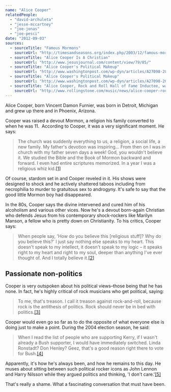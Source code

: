 ```yaml
---
name: "Alice Cooper"
relatedPeople:
  - "david-archuleta"
  - "jesse-mccartney"
  - "joe-jonas"
  - "joe-pesci"
date: "2012-09-03"
sources:
  - sourceTitle: "Famous Mormons"
    sourceUrl: "http://timesandseasons.org/index.php/2003/12/famous-mormons/"
  - sourceTitle: "Alice Cooper Is A Christian"
    sourceUrl: "http://www.jesusjournal.com/content/view/79/85/"
  - sourceTitle: "Alice Cooper's Political Makeup"
    sourceUrl: "http://www.washingtonpost.com/wp-dyn/articles/A27098-2004Aug23.html"
  - sourceTitle: "Alice Cooper's Political Makeup"
    sourceUrl: "http://www.washingtonpost.com/wp-dyn/articles/A27098-2004Aug23.html"
  - sourceTitle: "Alice Cooper, Rock and Roll Hall of Fame Inductee, was 'Elated' When He Got The News"
    sourceUrl: "http://www.rollingstone.com/music/news/alice-cooper-rock-and-roll-hall-of-fame-inductee-was-elated-when-he-got-the-news-20101214"
---
```


Alice Cooper, born Vincent Damon Furnier, was born in Detroit, Michigan and grew up there and in Phoenix, Arizona.

Cooper was raised a devout Mormon, a religion his family converted to when he was 11.  According to Cooper, it was a very significant moment. He says:

>The church was suddenly everything to us, a religion, a social life, a new family. My father's devotion was inspiring… From then on I was in church with my father seven days a week! God, you wouldn't believe it. We studied the Bible and the Book of Mormon backward and forward. I even had entire scriptures memorized. In a year I was a religious whiz kid.<a class="source-citation" href="http://timesandseasons.org/index.php/2003/12/famous-mormons/" title="Famous Mormons">[1]</a>

Of course, stardom set in and Cooper reveled in it. His shows were designed to shock and he actively shattered taboos including from necrophilia to murder to gratuitous sex to androgyny. It's safe to say that the good little Mormon boy had disappeared.

In the 80s, Cooper says the divine intervened and cured him of his alcoholism and various other vices. Now he's a devout born-again Christian who defends Jesus from his contemporary shock-rockers like Marilyn Manson, a fellow who is pretty down on Christianity. To his critics, Cooper says:

>When people say, 'How do you believe this [religious stuff]? Why do you believe this?' I just say nothing else speaks to my heart. This doesn't speak to my intellect, it doesn't speak to my logic – it speaks right to my heart and right to my soul, deeper than anything I've ever thought of. And I totally believe it.<a class="source-citation" href="http://www.jesusjournal.com/content/view/79/85/" title="Alice Cooper Is A Christian">[2]</a>

## 

## Passionate non-politics

Cooper is very outspoken about his political views–those being that he has none. In fact, he's highly critical of rock musicians who get political, saying:

>To me, that's treason. I call it treason against rock-and-roll, because rock is the antithesis of politics. Rock should never be in bed with politics.<a class="source-citation" href="http://www.washingtonpost.com/wp-dyn/articles/A27098-2004Aug23.html" title="Alice Cooper&apos;s Political Makeup">[3]</a>

Cooper would even go so far as to do the opposite of what everyone else is doing just to make a point. During the 2004 election season, he said:

>When I read the list of people who are supporting Kerry, if I wasn't already a Bush supporter, I would have immediately switched. Linda Ronstadt? Don Henley? Geez, that's a good reason right there to vote for Bush.<a class="source-citation" href="http://www.washingtonpost.com/wp-dyn/articles/A27098-2004Aug23.html" title="Alice Cooper&apos;s Political Makeup">[4]</a>

Apparently, it's how he's always been, and how he remains to this day. He muses about sitting between such political rocker icons as John Lennon and Harry Nilsson while they argued politics and thinking, 'I don't care.'<a class="source-citation" href="http://www.rollingstone.com/music/news/alice-cooper-rock-and-roll-hall-of-fame-inductee-was-elated-when-he-got-the-news-20101214" title="Alice Cooper, Rock and Roll Hall of Fame Inductee, was &apos;Elated&apos; When He Got The News">[5]</a>

That's really a shame. What a fascinating conversation that must have been.